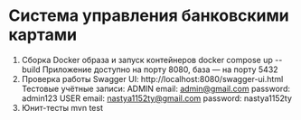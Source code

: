 # Система управления банковскими картами

1. Сборка Docker образа и запуск контейнеров
   docker compose up --build
   Приложение доступно на порту 8080, база — на порту 5432
2. Проверка работы
   Swagger UI: http://localhost:8080/swagger-ui.html
   Тестовые учётные записи:
   ADMIN	email: admin@gmail.com password: admin123
   USER	    email: nastya1152ty@gmail.com password: nastya1152ty
3. Юнит-тесты
   mvn test
